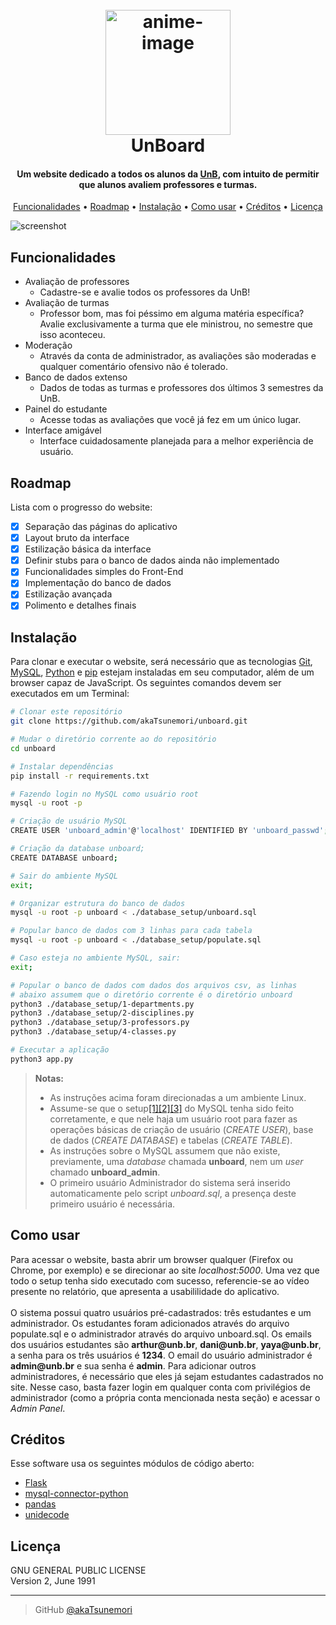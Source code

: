 
<h1 align="center">
  <br>
  <a href="https://github.com/akaTsunemori/unboard"><img src="https://i.imgur.com/uHPOF99.png" alt="anime-image" width="200"></a>
  <br>
  UnBoard
  <br>
</h1>

<h4 align="center">Um website dedicado a todos os alunos da <a href="https://unb.br/" target="_blank">UnB</a>, com intuito de permitir que alunos avaliem professores e turmas.</h4>

<p align="center">
  <a href="#funcionalidades">Funcionalidades</a> •
  <a href="#roadmap">Roadmap</a> •
  <a href="#instalação">Instalação</a> •
  <a href="#como-usar">Como usar</a> •
  <a href="#créditos">Créditos</a> •
  <a href="#licença">Licença</a>
</p>

![screenshot](https://i.imgur.com/oCF8nfA.png)

## Funcionalidades

* Avaliação de professores
  - Cadastre-se e avalie todos os professores da UnB!
* Avaliação de turmas
  - Professor bom, mas foi péssimo em alguma matéria específica? Avalie exclusivamente a turma que ele ministrou, no semestre que isso aconteceu.
* Moderação
  - Através da conta de administrador, as avaliações são moderadas e qualquer comentário ofensivo não é tolerado.
* Banco de dados extenso
  - Dados de todas as turmas e professores dos últimos 3 semestres da UnB.
* Painel do estudante
  - Acesse todas as avaliações que você já fez em um único lugar.
* Interface amigável
  - Interface cuidadosamente planejada para a melhor experiência de usuário.

## Roadmap

Lista com o progresso do website:

- [x] Separação das páginas do aplicativo
- [x] Layout bruto da interface
- [x] Estilização básica da interface
- [x] Definir stubs para o banco de dados ainda não implementado
- [x] Funcionalidades simples do Front-End
- [x] Implementação do banco de dados
- [x] Estilização avançada
- [x] Polimento e detalhes finais

## Instalação

Para clonar e executar o website, será necessário que as tecnologias [Git](https://git-scm.com), [MySQL](https://www.mysql.com/), [Python](https://www.python.org/) e [pip](https://pip.pypa.io/en/stable/index.html) estejam instaladas em seu computador, além de um browser capaz de JavaScript. Os seguintes comandos devem ser executados em um Terminal:

```bash
# Clonar este repositório
git clone https://github.com/akaTsunemori/unboard.git

# Mudar o diretório corrente ao do repositório
cd unboard

# Instalar dependências
pip install -r requirements.txt

# Fazendo login no MySQL como usuário root
mysql -u root -p

# Criação de usuário MySQL
CREATE USER 'unboard_admin'@'localhost' IDENTIFIED BY 'unboard_passwd';

# Criação da database unboard;
CREATE DATABASE unboard;

# Sair do ambiente MySQL
exit;

# Organizar estrutura do banco de dados
mysql -u root -p unboard < ./database_setup/unboard.sql

# Popular banco de dados com 3 linhas para cada tabela
mysql -u root -p unboard < ./database_setup/populate.sql

# Caso esteja no ambiente MySQL, sair:
exit;

# Popular o banco de dados com dados dos arquivos csv, as linhas
# abaixo assumem que o diretório corrente é o diretório unboard
python3 ./database_setup/1-departments.py
python3 ./database_setup/2-disciplines.py
python3 ./database_setup/3-professors.py
python3 ./database_setup/4-classes.py

# Executar a aplicação
python3 app.py
```

> **Notas:**<br>
> - As instruções acima foram direcionadas a um ambiente Linux.<br>
> - Assume-se que o setup[\[1\]](https://dev.mysql.com/doc/mysql-getting-started/en/)[\[2\]](https://ubuntu.com/server/docs/databases-mysql)[\[3\]](https://docs.fedoraproject.org/en-US/quick-docs/installing-mysql-mariadb/) do MySQL tenha sido feito corretamente, e que nele haja um usuário root para fazer as operações básicas de criação de usuário (*CREATE USER*), base de dados (*CREATE DATABASE*) e tabelas (*CREATE TABLE*).
> - As instruções sobre o MySQL assumem que não existe, previamente, uma *database* chamada **unboard**, nem um *user* chamado **unboard_admin**.<br>
> - O primeiro usuário Administrador do sistema será inserido automaticamente pelo script *unboard.sql*, a presença deste primeiro usuário é necessária.

## Como usar

Para acessar o website, basta abrir um browser qualquer (Firefox ou Chrome, por exemplo) e se direcionar ao site *localhost:5000*. Uma vez que todo o setup tenha sido executado com sucesso, referencie-se ao vídeo presente no relatório, que apresenta a usabililidade do aplicativo.<br><br>
O sistema possui quatro usuários pré-cadastrados: três estudantes e um administrador. Os estudantes foram adicionados através do arquivo populate.sql e o administrador através do arquivo unboard.sql. Os emails dos usuários estudantes são **arthur[]()@unb.br**, **dani[]()@unb.br**, **yaya[]()@unb.br**, a senha para os três usuários é **1234**. O email do usuário administrador é **admin[]()@unb.br** e sua senha é **admin**. Para adicionar outros administradores, é necessário que eles já sejam estudantes cadastrados no site. Nesse caso, basta fazer login em qualquer conta com privilégios de administrador (como a própria conta mencionada nesta seção) e acessar o *Admin Panel*.

## Créditos

Esse software usa os seguintes módulos de código aberto:

- [Flask](https://flask.palletsprojects.com/en/2.3.x/)
- [mysql-connector-python](https://dev.mysql.com/doc/connector-python/en/)
- [pandas](https://pandas.pydata.org/)
- [unidecode](https://pypi.org/project/Unidecode/)

## Licença

GNU GENERAL PUBLIC LICENSE<br>
Version 2, June 1991

---

> GitHub [@akaTsunemori](https://github.com/akaTsunemori)

